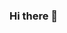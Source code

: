 ### Hi there 👋

<!--
**anafrancadev/anafrancadev** is a ✨ _special_ ✨ repository because its `README.md` (this file) appears on your GitHub profile.

Here are some ideas to get you started:

- 🔭 I’m currently working on ...

![avtar ana](https://user-images.githubusercontent.com/78151089/121755138-cddf7b00-caec-11eb-9817-f018a9a33a89.png)
- 👯 I’m looking to collaborate on ...
- 🤔 I’m looking for help with ...
- 💬 Ask me about ...
- 📫 How to reach me: ...
- 😄 Pronouns: ...
- ⚡ Fun fact: ...
-->
